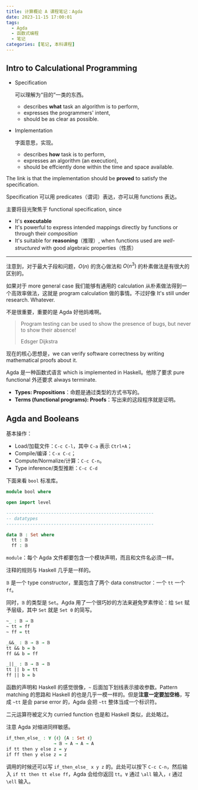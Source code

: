 ```yaml
---
title: 计算概论 A 课程笔记：Agda
date: 2023-11-15 17:00:01
tags:
  - Agda
  - 函数式编程
  - 笔记
categories: [笔记, 本科课程]
---
```


## Intro to Calculational Programming

- Specification

  可以理解为“目的”一类的东西。

  - describes **what** task an algorithm is to perform,
  - expresses the programmers' intent,
  - should be as clear as possible.
  
- Implementation
  
  字面意思，实现。
  
  - describes **how** task is to perform,
  - expresses an algorithm (an execution),
  - should be effciently done within the time and space available.

The link is that the implementation should be **proved** to satisfy the specification.

Specification 可以用 predicates（谓词）表达，亦可以用 functions 表达。

主要将目光聚焦于 functional specification, since

- It's **executable**
- It's powerful to express intended mappings directly by functions or through their *composition*
- It's suitable for **reasoning**（推理）, when functions used are *well-structured* with good algebraic properties（性质）

----

注意到，对于最大子段和问题，$O(n)$ 的贪心做法和 $O(n^3)$ 的朴素做法是有很大的区别的。

如果对于 more general case 我们能够有通用的 calculation 从朴素做法得到一个高效率做法，这就是 program calculation 做的事情。不过好像 It's still under research. Whatever.

不是很重要，重要的是 Agda 好他妈难啊。

> Program testing can be used to show the presence of bugs, but never to show their absence!
>
> Edsger Dijkstra

现在的核心思想是，we can verify software correctness by writing mathematical proofs about it.

Agda 是一种函数式语言 which is implemented in Haskell。他除了要求 pure functional 外还要求 always terminate.

- **Types: Propositions**：命题是通过类型的方式书写的。
- **Terms (functional programs): Proofs**：写出来的这段程序就是证明。

## Agda and Booleans

基本操作：

- Load/加载文件：`C-c C-l`，其中 `C-a` 表示 `Ctrl+A`；
- Compile/编译：`C-x C-c`；
- Compute/Normalize/计算：`C-c C-n`。
- Type inference/类型推断：`C-c C-d`

下面来看 `bool` 标准库。

```agda
module bool where

open import level

--------------------------------------------------------
-- datatypes
--------------------------------------------------------

data 𝔹 : Set where
  tt : 𝔹
  ff : 𝔹
```

`module`：每个 Agda 文件都要包含一个模块声明，而且和文件名必须一样。

注释的规则与 Haskell 几乎是一样的。

`𝔹` 是一个 type constructor，里面包含了两个 data constructor：一个 `tt` 一个 `ff`。

同时，`𝔹` 的类型是 `Set`。Agda 用了一个很巧妙的方法来避免罗素悖论：给 `Set` 赋予层级，其中 `Set` 就是 `Set 0` 的简写。

```agda
~_ : 𝔹 → 𝔹
~ tt = ff 
~ ff = tt

_&&_ : 𝔹 → 𝔹 → 𝔹
tt && b = b
ff && b = ff

_||_ : 𝔹 → 𝔹 → 𝔹
tt || b = tt
ff || b = b
```

函数的声明和 Haskell 的感觉很像，`~` 后面加下划线表示接收参数。Pattern matching 的思路和 Haskell 的也是几乎一模一样的。但是**注意一定要加空格**，写成 `~tt` 是会 parse error 的，Agda 会把 `~tt` 整体当成一个标识符。

二元运算符被定义为 curried function 也是和 Haskell 类似，此处略过。

注意 Agda 对缩进同样敏感。

```agda
if_then_else_ : ∀ {ℓ} {A : Set ℓ} 
                  → 𝔹 → A → A → A
if tt then y else z = y
if ff then y else z = z
```

调用的时候还可以写 `if_then_else_ x y z` 的。此处可以按下 `C-c C-n`，然后输入 `if tt then tt else ff`，Agda 会给你返回 `tt`。`∀` 通过 `\all` 输入，`ℓ` 通过 `\ell` 输入。